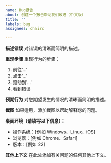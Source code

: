 ```yaml
---
name: Bug报告
about: 创建一个报告帮助我们改进（中文版）
title: ''
labels: bug
assignees: chairc

---
```


**描述错误**
对错误的清晰而简明的描述。

**重现步骤**
重现行为的步骤：
1. 前往'...'
2. 点击'...'
3. 滚动到'...'
4. 看到错误

**预期行为**
对您期望发生的情况的清晰而简明的描述。

**截图**
如果适用，添加截图以帮助解释您的问题。

**桌面环境（请填写以下信息）：**
- 操作系统：[例如 Windows、Linux、iOS]
- 浏览器：[例如 Chrome、Safari]
- 版本：[例如 22]

**其他上下文**
在此处添加有关问题的任何其他上下文。
